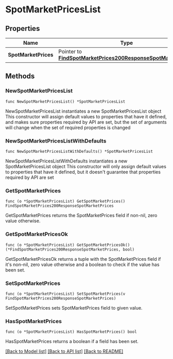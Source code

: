 # SpotMarketPricesList

## Properties

Name | Type | Description | Notes
------------ | ------------- | ------------- | -------------
**SpotMarketPrices** | Pointer to [**FindSpotMarketPrices200ResponseSpotMarketPrices**](FindSpotMarketPrices200ResponseSpotMarketPrices.md) |  | [optional] 

## Methods

### NewSpotMarketPricesList

`func NewSpotMarketPricesList() *SpotMarketPricesList`

NewSpotMarketPricesList instantiates a new SpotMarketPricesList object
This constructor will assign default values to properties that have it defined,
and makes sure properties required by API are set, but the set of arguments
will change when the set of required properties is changed

### NewSpotMarketPricesListWithDefaults

`func NewSpotMarketPricesListWithDefaults() *SpotMarketPricesList`

NewSpotMarketPricesListWithDefaults instantiates a new SpotMarketPricesList object
This constructor will only assign default values to properties that have it defined,
but it doesn't guarantee that properties required by API are set

### GetSpotMarketPrices

`func (o *SpotMarketPricesList) GetSpotMarketPrices() FindSpotMarketPrices200ResponseSpotMarketPrices`

GetSpotMarketPrices returns the SpotMarketPrices field if non-nil, zero value otherwise.

### GetSpotMarketPricesOk

`func (o *SpotMarketPricesList) GetSpotMarketPricesOk() (*FindSpotMarketPrices200ResponseSpotMarketPrices, bool)`

GetSpotMarketPricesOk returns a tuple with the SpotMarketPrices field if it's non-nil, zero value otherwise
and a boolean to check if the value has been set.

### SetSpotMarketPrices

`func (o *SpotMarketPricesList) SetSpotMarketPrices(v FindSpotMarketPrices200ResponseSpotMarketPrices)`

SetSpotMarketPrices sets SpotMarketPrices field to given value.

### HasSpotMarketPrices

`func (o *SpotMarketPricesList) HasSpotMarketPrices() bool`

HasSpotMarketPrices returns a boolean if a field has been set.


[[Back to Model list]](../README.md#documentation-for-models) [[Back to API list]](../README.md#documentation-for-api-endpoints) [[Back to README]](../README.md)


